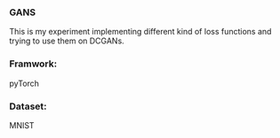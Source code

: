 ### GANS
This is my experiment implementing different kind of loss functions and trying to use them on DCGANs.
### Framwork:
pyTorch
### Dataset:
MNIST
